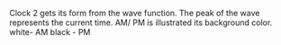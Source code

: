 Clock 2 gets its form from the wave function.
The peak of the wave represents the current time.
AM/ PM is illustrated its background color. white- AM black - PM